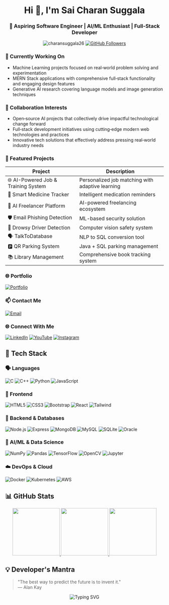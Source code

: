 <h1 align="center">Hi 👋, I'm Sai Charan Suggala</h1>
<h3 align="center">🚀 Aspiring Software Engineer | AI/ML Enthusiast | Full-Stack Developer</h3>

<p align="center">
  <img src="https://komarev.com/ghpvc/?username=charansuggala26&label=Profile%20views&color=0e75b6&style=flat" alt="charansuggala26" /> 
  <a href="https://github.com/charansuggala26?tab=followers">
    <img src="https://img.shields.io/github/followers/charansuggala26?label=Followers&style=social" alt="GitHub Followers">
  </a>
</p>


### 🔭 Currently Working On
- Machine Learning projects focused on real‑world problem solving and experimentation  
- MERN Stack applications with comprehensive full‑stack functionality and engaging design features  
- Generative AI research covering language models and image generation techniques  

### 🤝 Collaboration Interests
- Open‑source AI projects that collectively drive impactful technological change forward  
- Full‑stack development initiatives using cutting‑edge modern web technologies and practices  
- Innovative tech solutions that effectively address pressing real‑world industry needs  


### 💼 Featured Projects
| Project | Description |
|---------|-------------|
| 🌐 AI-Powered Job & Training System | Personalized job matching with adaptive learning |
| 💊 Smart Medicine Tracker | Intelligent medication reminders |
| 🤖 AI Freelancer Platform | AI-powered freelancing ecosystem |
| 🛡️ Email Phishing Detection | ML-based security solution |
| 🚗 Drowsy Driver Detection | Computer vision safety system |
| 🗣️ TalkToDatabase | NLP to SQL conversion tool |
| 🅿️ QR Parking System | Java + SQL parking management |
| 📚 Library Management | Comprehensive book tracking system |

### 🌐 Portfolio
[![Portfolio](https://img.shields.io/badge/Portfolio-Visit_My_Site-4285F4?style=for-the-badge&logo=vercel&logoColor=white)](https://my-portfolio-lovat-six-79.vercel.app/)

### 📫 Contact Me
[![Email](https://img.shields.io/badge/Gmail-D14836?style=for-the-badge&logo=gmail&logoColor=white)](mailto:suggalasaicharan789@gmail.com)


### 🌐 Connect With Me
  
[![LinkedIn](https://img.shields.io/badge/LinkedIn-0077B5?style=for-the-badge&logo=linkedin&logoColor=white)](https://linkedin.com/in/saicharansuggala)
[![YouTube](https://img.shields.io/badge/YouTube-FF0000?style=for-the-badge&logo=youtube&logoColor=white)](https://youtube.com/@saicharanguptha?si=FN_KrxM0_mibuco1)
[![Instagram](https://img.shields.io/badge/Instagram-E4405F?style=for-the-badge&logo=instagram&logoColor=white)](https://instagram.com/suggala_charan)


## 🧰 Tech Stack

### 🗣️ Languages
![C](https://img.shields.io/badge/C-00599C?style=flat-square&logo=c&logoColor=white)
![C++](https://img.shields.io/badge/C%2B%2B-00599C?style=flat-square&logo=c%2B%2B&logoColor=white)
![Python](https://img.shields.io/badge/Python-3776AB?style=flat-square&logo=python&logoColor=white)
![JavaScript](https://img.shields.io/badge/JavaScript-F7DF1E?style=flat-square&logo=javascript&logoColor=black)

### 🎨 Frontend
![HTML5](https://img.shields.io/badge/HTML5-E34F26?style=flat-square&logo=html5&logoColor=white)
![CSS3](https://img.shields.io/badge/CSS3-1572B6?style=flat-square&logo=css3&logoColor=white)
![Bootstrap](https://img.shields.io/badge/Bootstrap-7952B3?style=flat-square&logo=bootstrap&logoColor=white)
![React](https://img.shields.io/badge/React-61DAFB?style=flat-square&logo=react&logoColor=black)
![Tailwind](https://img.shields.io/badge/Tailwind-06B6D4?style=flat-square&logo=tailwind-css&logoColor=white)

### 🧩 Backend & Databases
![Node.js](https://img.shields.io/badge/Node.js-339933?style=flat-square&logo=node.js&logoColor=white)
![Express](https://img.shields.io/badge/Express-000000?style=flat-square&logo=express&logoColor=white)
![MongoDB](https://img.shields.io/badge/MongoDB-47A248?style=flat-square&logo=mongodb&logoColor=white)
![MySQL](https://img.shields.io/badge/MySQL-4479A1?style=flat-square&logo=mysql&logoColor=white)
![SQLite](https://img.shields.io/badge/SQLite-003B57?style=flat-square&logo=sqlite&logoColor=white)
![Oracle](https://img.shields.io/badge/Oracle-F80000?style=flat-square&logo=oracle&logoColor=white)

### 🤖 AI/ML & Data Science
![NumPy](https://img.shields.io/badge/NumPy-013243?style=flat-square&logo=numpy&logoColor=white)
![Pandas](https://img.shields.io/badge/Pandas-150458?style=flat-square&logo=pandas&logoColor=white)
![TensorFlow](https://img.shields.io/badge/TensorFlow-FF6F00?style=flat-square&logo=tensorflow&logoColor=white)
![OpenCV](https://img.shields.io/badge/OpenCV-5C3EE8?style=flat-square&logo=opencv&logoColor=white)
![Jupyter](https://img.shields.io/badge/Jupyter-F37626?style=flat-square&logo=jupyter&logoColor=white)

### ☁️ DevOps & Cloud
![Docker](https://img.shields.io/badge/Docker-2496ED?style=flat-square&logo=docker&logoColor=white)
![Kubernetes](https://img.shields.io/badge/Kubernetes-326CE5?style=flat-square&logo=kubernetes&logoColor=white)
![AWS](https://img.shields.io/badge/AWS-232F3E?style=flat-square&logo=amazon-aws&logoColor=white)

## 📊 GitHub Stats

<div align="center">
  <a href="https://github.com/charansuggala26">
    <img height="150" src="https://github-readme-stats.vercel.app/api/top-langs/?username=charansuggala26&layout=compact&theme=radical&hide_border=true" />
    <img height="150" src="https://github-readme-stats.vercel.app/api?username=charansuggala26&show_icons=true&theme=radical&hide_border=true&count_private=true" />
    <img height="150" src="https://streak-stats.demolab.com/?user=charansuggala26&theme=radical&hide_border=true" />
  </a>
</div>


## 💡 Developer's Mantra
> "The best way to predict the future is to invent it."  
> — Alan Kay

<p align="center">
  <img src="https://readme-typing-svg.demolab.com/?lines=Keep+Pushing+Forward!;Code.+Create.+Inspire.&center=true&width=400&height=45&color=F7DC6F&vCenter=true&pause=1000&size=22" alt="Typing SVG" />
</p>
